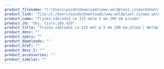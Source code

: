 ```yaml
---
product_filename: "C:\Users\paide\Downloads\www.weldplast.cz\markdown\tryska-zakladni-o-315-mm-o-5-mm-200-mm-prima.md"
product_link: "file:/C:/Users/paide/Downloads/www.weldplast.cz/www.weldplast.cz/sk/tryska-zakladni-o-315-mm-o-5-mm-200-mm-prima"
product_name: "Tryska základná (ø 315 mm)ø 5 mm 200 mm priama"
product_id: "Obj. číslo:105.429"
product_title: "Tryska základní (ø 315 mm) ø 5 mm 200 mm přímá | Weldplast"
product_desc: ""
product_specs: ""
product_downloads: ""
product_href: ""
product_desc_2: ""
product_accessories: ""
product_similar: ""
---
```

